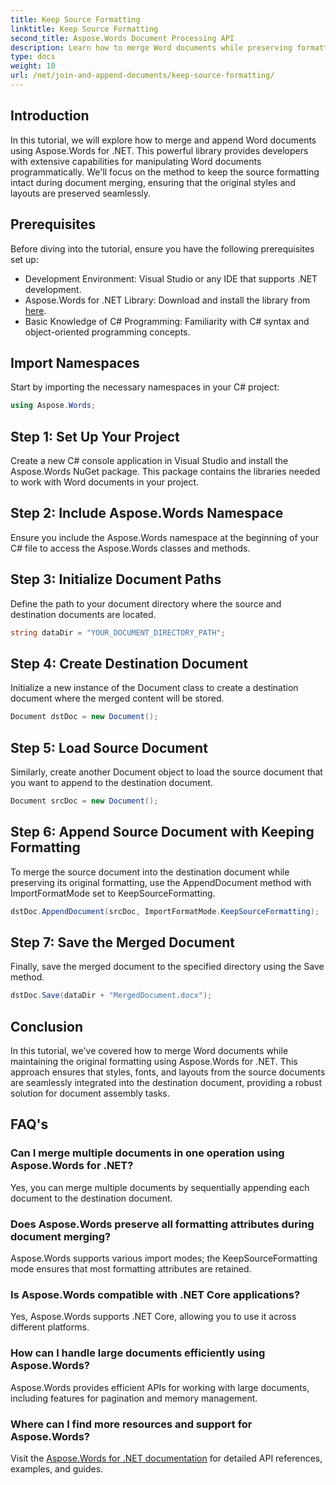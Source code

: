 ```yaml
---
title: Keep Source Formatting
linktitle: Keep Source Formatting
second_title: Aspose.Words Document Processing API
description: Learn how to merge Word documents while preserving formatting using Aspose.Words for .NET. Ideal for developers looking to automate document assembly tasks.
type: docs
weight: 10
url: /net/join-and-append-documents/keep-source-formatting/
---
```

## Introduction

In this tutorial, we will explore how to merge and append Word documents using Aspose.Words for .NET. This powerful library provides developers with extensive capabilities for manipulating Word documents programmatically. We'll focus on the method to keep the source formatting intact during document merging, ensuring that the original styles and layouts are preserved seamlessly.

## Prerequisites

Before diving into the tutorial, ensure you have the following prerequisites set up:

- Development Environment: Visual Studio or any IDE that supports .NET development.
- Aspose.Words for .NET Library: Download and install the library from [here](https://releases.aspose.com/words/net/).
- Basic Knowledge of C# Programming: Familiarity with C# syntax and object-oriented programming concepts.

## Import Namespaces

Start by importing the necessary namespaces in your C# project:

```csharp
using Aspose.Words;
```

## Step 1: Set Up Your Project

Create a new C# console application in Visual Studio and install the Aspose.Words NuGet package. This package contains the libraries needed to work with Word documents in your project.

## Step 2: Include Aspose.Words Namespace

Ensure you include the Aspose.Words namespace at the beginning of your C# file to access the Aspose.Words classes and methods.

## Step 3: Initialize Document Paths

Define the path to your document directory where the source and destination documents are located.

```csharp
string dataDir = "YOUR_DOCUMENT_DIRECTORY_PATH";
```

## Step 4: Create Destination Document

Initialize a new instance of the Document class to create a destination document where the merged content will be stored.

```csharp
Document dstDoc = new Document();
```

## Step 5: Load Source Document

Similarly, create another Document object to load the source document that you want to append to the destination document.

```csharp
Document srcDoc = new Document();
```

## Step 6: Append Source Document with Keeping Formatting

To merge the source document into the destination document while preserving its original formatting, use the AppendDocument method with ImportFormatMode set to KeepSourceFormatting.

```csharp
dstDoc.AppendDocument(srcDoc, ImportFormatMode.KeepSourceFormatting);
```

## Step 7: Save the Merged Document

Finally, save the merged document to the specified directory using the Save method.

```csharp
dstDoc.Save(dataDir + "MergedDocument.docx");
```

## Conclusion

In this tutorial, we've covered how to merge Word documents while maintaining the original formatting using Aspose.Words for .NET. This approach ensures that styles, fonts, and layouts from the source documents are seamlessly integrated into the destination document, providing a robust solution for document assembly tasks.

## FAQ's

### Can I merge multiple documents in one operation using Aspose.Words for .NET?
Yes, you can merge multiple documents by sequentially appending each document to the destination document.

### Does Aspose.Words preserve all formatting attributes during document merging?
Aspose.Words supports various import modes; the KeepSourceFormatting mode ensures that most formatting attributes are retained.

### Is Aspose.Words compatible with .NET Core applications?
Yes, Aspose.Words supports .NET Core, allowing you to use it across different platforms.

### How can I handle large documents efficiently using Aspose.Words?
Aspose.Words provides efficient APIs for working with large documents, including features for pagination and memory management.

### Where can I find more resources and support for Aspose.Words?
Visit the [Aspose.Words for .NET documentation](https://reference.aspose.com/words/net/) for detailed API references, examples, and guides.
